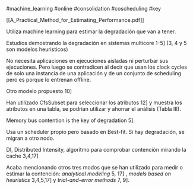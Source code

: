 #machine_learning 
#online 
#consolidation 
#coscheduling 
#key 


[[A_Practical_Method_for_Estimating_Performance.pdf]]

Utiliza machine learning para estimar la degradación que van a tener.

Estudios demostrando la degradación en sistemas multicore 1-5] (3, 4 y 5 son modelos heuristicos)

No necesita aplicaciones en ejecuciones aisladas ni perturbar sus ejecuciones. Pero luego se contradicen al decir que usan los clock cycles de solo una instancia de una aplicación y de un conjunto de scheduling pero es porque lo entrenan offline.

Otro modelo propuesto 10]


Han utilizado CfsSubset para seleccionar los atributos 12] y muestra los atributos en una tabla, se podrían utilizar y ahorrar el análisis (Tabla III).


Memory bus contention is the key of degradation 5].

Usa un scheduler propio pero basado en Best-fit. Si hay degradación, se migran a otro nodo.

DI, Distributed Intensity, algoritmo para comprobar contención mirando la cache 3,4,17]


Acaba mencionando otros tres modos que se han utilizado para medir o estimar la contención: *analytical modeling* 5, 17] , *models based on heuristics* 3,4,5,17] y *trial-and-error methods* 7, 9].